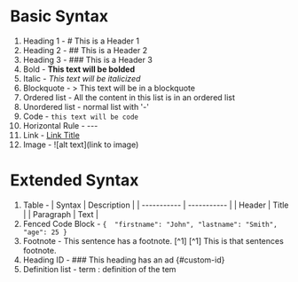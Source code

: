 # Basic Syntax
1. Heading 1 - # This is a Header 1
2. Heading 2 - ## This is a Header 2
3. Heading 3 - ### This is a Header 3
4. Bold - **This text will be bolded**
5. Italic - *This text will be italicized*
6. Blockquote - > This text will be in a blockquote
7. Ordered list - All the content in this list is in an ordered list
8. Unordered list - normal list with '-'
9. Code - `this text will be code`
10. Horizontal Rule - ---
11. Link - [Link Title](hyperlink)
12. Image - ![alt text](link to image)

# Extended Syntax
1. Table - | Syntax | Description |
           | ----------- | ----------- |
           | Header | Title |
           | Paragraph | Text |
2. Fenced Code Block - ``` { 
    "firstname": "John",
    "lastname": "Smith",
    "age": 25
} ```
3. Footnote - This sentence has a footnote. [^1]
[^1] This is that sentences footnote.
4. Heading ID - ### This heading has an ad {#custom-id}
5. Definition list - term
: definition of the tem
